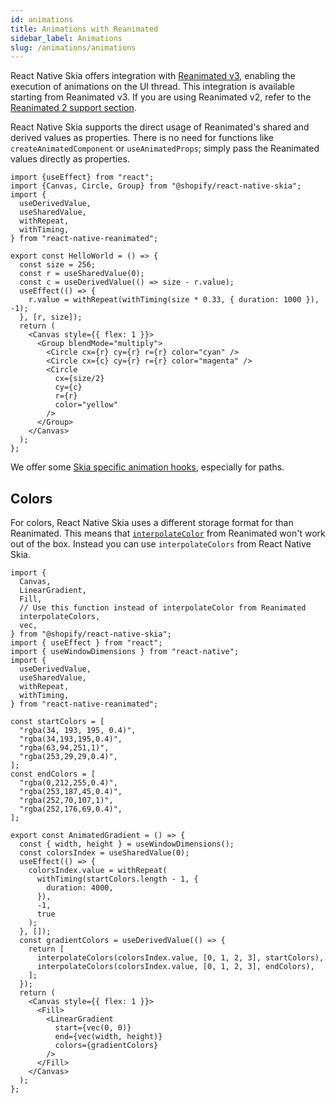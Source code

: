 ```yaml
---
id: animations
title: Animations with Reanimated
sidebar_label: Animations
slug: /animations/animations
---
```


React Native Skia offers integration with [Reanimated v3](https://docs.swmansion.com/react-native-reanimated/), enabling the execution of animations on the UI thread.
This integration is available starting from Reanimated v3. If you are using Reanimated v2, refer to the [Reanimated 2 support section](/docs/animations/reanimated2).

React Native Skia supports the direct usage of Reanimated's shared and derived values as properties. There is no need for functions like `createAnimatedComponent` or `useAnimatedProps`; simply pass the Reanimated values directly as properties.

```tsx twoslash
import {useEffect} from "react";
import {Canvas, Circle, Group} from "@shopify/react-native-skia";
import {
  useDerivedValue,
  useSharedValue,
  withRepeat,
  withTiming,
} from "react-native-reanimated";

export const HelloWorld = () => {
  const size = 256;
  const r = useSharedValue(0);
  const c = useDerivedValue(() => size - r.value);
  useEffect(() => {
    r.value = withRepeat(withTiming(size * 0.33, { duration: 1000 }), -1);
  }, [r, size]);
  return (
    <Canvas style={{ flex: 1 }}>
      <Group blendMode="multiply">
        <Circle cx={r} cy={r} r={r} color="cyan" />
        <Circle cx={c} cy={r} r={r} color="magenta" />
        <Circle
          cx={size/2}
          cy={c}
          r={r}
          color="yellow"
        />
      </Group>
    </Canvas>
  );
};
```

We offer some [Skia specific animation hooks](/docs/animations/hooks), especially for paths.

## Colors

For colors, React Native Skia uses a different storage format for than Reanimated.
This means that [`interpolateColor`](https://docs.swmansion.com/react-native-reanimated/docs/utilities/interpolateColor/) from Reanimated won't work out of the box.
Instead you can use `interpolateColors` from React Native Skia.

```tsx twoslash
import {
  Canvas,
  LinearGradient,
  Fill,
  // Use this function instead of interpolateColor from Reanimated
  interpolateColors,
  vec,
} from "@shopify/react-native-skia";
import { useEffect } from "react";
import { useWindowDimensions } from "react-native";
import {
  useDerivedValue,
  useSharedValue,
  withRepeat,
  withTiming,
} from "react-native-reanimated";

const startColors = [
  "rgba(34, 193, 195, 0.4)",
  "rgba(34,193,195,0.4)",
  "rgba(63,94,251,1)",
  "rgba(253,29,29,0.4)",
];
const endColors = [
  "rgba(0,212,255,0.4)",
  "rgba(253,187,45,0.4)",
  "rgba(252,70,107,1)",
  "rgba(252,176,69,0.4)",
];

export const AnimatedGradient = () => {
  const { width, height } = useWindowDimensions();
  const colorsIndex = useSharedValue(0);
  useEffect(() => {
    colorsIndex.value = withRepeat(
      withTiming(startColors.length - 1, {
        duration: 4000,
      }),
      -1,
      true
    );
  }, []);
  const gradientColors = useDerivedValue(() => {
    return [
      interpolateColors(colorsIndex.value, [0, 1, 2, 3], startColors),
      interpolateColors(colorsIndex.value, [0, 1, 2, 3], endColors),
    ];
  });
  return (
    <Canvas style={{ flex: 1 }}>
      <Fill>
        <LinearGradient
          start={vec(0, 0)}
          end={vec(width, height)}
          colors={gradientColors}
        />
      </Fill>
    </Canvas>
  );
};
```
